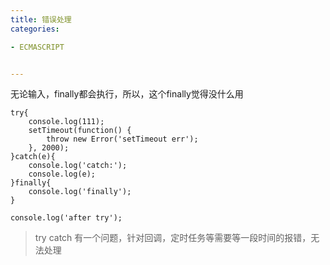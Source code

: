 ```yaml
---
title: 错误处理
categories: 

- ECMASCRIPT


---
```


无论输入，finally都会执行，所以，这个finally觉得没什么用

```
try{
    console.log(111);
    setTimeout(function() {
        throw new Error('setTimeout err');  
    }, 2000);
}catch(e){
    console.log('catch:');
    console.log(e);
}finally{
    console.log('finally');
}

console.log('after try');
```

> try catch 有一个问题，针对回调，定时任务等需要等一段时间的报错，无法处理